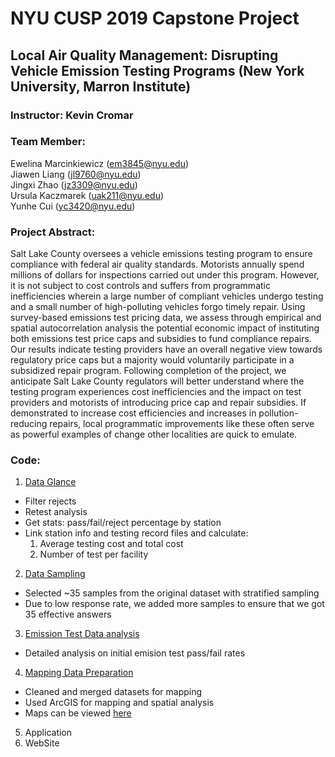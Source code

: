 # NYU CUSP 2019 Capstone Project
## Local Air Quality Management: Disrupting Vehicle Emission Testing Programs (New York University, Marron Institute)
### Instructor: Kevin Cromar
### Team Member:
Ewelina Marcinkiewicz (em3845@nyu.edu)  
Jiawen Liang (jl9760@nyu.edu)  
Jingxi Zhao (jz3309@nyu.edu)  
Ursula Kaczmarek (uak211@nyu.edu)  
Yunhe Cui (yc3420@nyu.edu)

### Project Abstract:
Salt Lake County oversees a vehicle emissions testing program to ensure compliance with federal air quality standards. Motorists annually spend millions of dollars for inspections carried out under this program. However, it is not subject to cost controls and suffers from programmatic inefficiencies wherein a large number of compliant vehicles undergo testing and a small number of high-polluting vehicles forgo timely repair. Using survey-based emissions test pricing data, we assess through empirical and spatial autocorrelation analysis the potential economic impact of instituting both emissions test price caps and subsidies to fund compliance repairs. Our results indicate testing providers have an overall negative view towards regulatory price caps but a majority would voluntarily participate in a subsidized repair program. Following completion of the project, we anticipate Salt Lake County regulators will better understand where the testing program experiences cost inefficiencies and the impact on test providers and motorists of introducing price cap and repair subsidies. If demonstrated to increase cost efficiencies and increases in pollution-reducing repairs, local programmatic improvements like these often serve as powerful examples of change other localities are quick to emulate.

### Code:
1. [Data Glance](https://github.com/capstoneproject2019airquality/capstone_code_sharing/tree/master/data_glance_yunhe)
  - Filter rejects
  - Retest analysis
  - Get stats: pass/fail/reject percentage by station  
  - Link station info and testing record files and calculate:  
    1) Average testing cost and total cost  
    2) Number of test per facility

2. [Data Sampling](https://github.com/capstoneproject2019airquality/capstone_code_sharing/tree/master/sampling_yunhe)
  - Selected ~35 samples from the original dataset with stratified sampling
  - Due to low response rate, we added more samples to ensure that we got 35 effective answers

3. [Emission Test Data analysis](https://github.com/capstoneproject2019airquality/capstone_code_sharing/tree/master/emissions_test_data)
  - Detailed analysis on initial emision test pass/fail rates
4. [Mapping Data Preparation](https://github.com/capstoneproject2019airquality/capstone_code_sharing/tree/master/mapping_preparation)
  - Cleaned and merged datasets for mapping
  - Used ArcGIS for mapping and spatial analysis
  - Maps can be viewed [here](https://drive.google.com/open?id=1_RUWiXNjXRbj_tAb_H6AaePHDXV_AatY)

5. Application
6. WebSite
